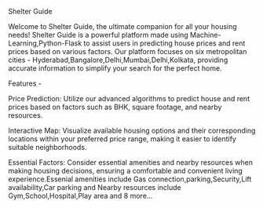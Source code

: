 


Shelter Guide 

Welcome to Shelter Guide, the ultimate companion for all your housing needs! Shelter Guide is a powerful platform made using Machine-Learning,Python-Flask to assist users in predicting house prices and rent prices based on various factors. Our platform focuses on six metropolitan cities - Hyderabad,Bangalore,Delhi,Mumbai,Delhi,Kolkata, providing accurate  information to simplify your search for the perfect home.

Features -

Price Prediction: Utilize our advanced algorithms to predict house and rent prices based on factors such as BHK, square footage, and nearby resources.

Interactive Map: Visualize available housing options and their corresponding locations within your preferred price range, making it easier to identify suitable neighborhoods.

Essential Factors: Consider essential amenities and nearby resources when making housing decisions, ensuring a comfortable and convenient living experience.Essenial amenities include Gas connection,parking,Security,Lift availability,Car parking and Nearby resources include Gym,School,Hospital,Play area and 8 more...
